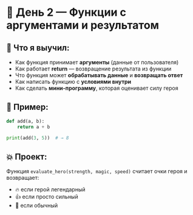 # 📘 День 2 — Функции с аргументами и результатом

## 🧠 Что я выучил:

- Как функция принимает **аргументы** (данные от пользователя)
- Как работает **return** — возвращение результата из функции
- Что функция может **обрабатывать данные** и **возвращать ответ**
- Как написать функцию с **условиями внутри**
- Как сделать **мини-программу**, которая оценивает силу героя

## 🧪 Пример:

```python
def add(a, b):
    return a + b

print(add(3, 5))  # → 8
```

## 💥 Проект:
Функция `evaluate_hero(strength, magic, speed)` считает очки героя и возвращает:

- 🔥 если герой легендарный
- 👍 если просто сильный
- 🧱 если обычный